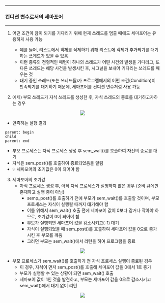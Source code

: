-----
### 컨디션 변수로서의 세마포어
-----
1. 어떤 조건이 참이 되기를 기다리기 위해 현재 쓰레드를 멈출 때에도 세마포어는 유용하게 사용 가능
   - 예를 들어, 리스트에서 객체를 삭제하기 위해 리스트에 객체가 추가되기를 대기하는 쓰레드가 있을 수 있음
   - 이런 종류의 전형적인 패턴이 하나의 쓰레드가 어떤 사건의 발생을 기다리고, 또 다른 쓰레드는 해당 사건을 발생시킨 후, 시그널을 보내어 기다리는 쓰레드를 깨우는 것
   - 대기 중인 쓰레드(또는 쓰레드들)가 프로그램에서의 어떤 조건(Condition)이 만족되기를 대기하기 때문에, 세마포어를 컨디션 변수처럼 사용 가능

2. 예제) 부모 쓰레드가 자식 쓰레드를 생성한 후, 자식 쓰레드의 종료를 대기하고자하는 경우
<div align="center">
<img src="https://github.com/user-attachments/assets/1db7ecbb-e756-45ed-82d0-70a30cd16c76">
</div>

   - 만족하는 실행 결과
```
parent: begin
child
parent: end
```

   - 부모 프로세스는 자식 프로세스 생성 후 sem_wait()를 호출하여 자신의 종료를 대기
   - 자식은 sem_post()를 호출하여 종료되었음을 알림
   - 💡 세마포어의 초기값은 0이 되어야 함

3. 세마포어의 초기값
   - 자식 프로세스 생성 후, 아직 자식 프로세스가 실행하지 않은 경우 (준비 큐에만 존재하고 실행 중이 아님)
     + semp_post()를 호출하기 전에 부모가 sem_wait()를 호출할 것이며, 부모 프로세스는 자식이 실행될 때까지 대기해야 함
     + 이를 위해서 sem_wait() 호출 전에 세마포어 값이 0보다 같거나 작아야 하므로, 초기값이 0이 되어야 함
     + 부모가 실행되면 세마포어 값을 감소시키고(-1) 대기
     + 자식이 실행되었을 때 sem_post()를 호출하여 세마포어 값을 0으로 증가시킨 후 부모를 깨움
     + 그러면 부모는 sem_wait()에서 리턴을 하여 프로그램을 종료
<div align="center">
<img src="https://github.com/user-attachments/assets/2d22ad30-4d10-461c-abc2-f4f273e2abb5">
</div>

   - 부모 프로세스가 sem_wait()를 호출하기 전 자식 프로세스 실행이 종료된 경우
     + 이 경우, 자식이 먼저 sem_post()를 호출해 세마포어 값을 0에서 1로 증가
     + 부모가 실행할 수 있는 상황이 되면 sem_wait() 호출
     + 세마포어 값이 1인 것을 발견하고, 부모는 세마포어 값을 0으로 감소시키고 sem_wait()에서 대기 없이 리턴
<div align="center">
<img src="https://github.com/user-attachments/assets/2163c15a-18b9-4f62-9941-6aa2f5121ef8">
</div>

  
